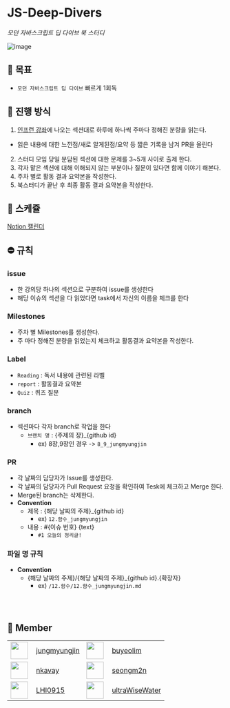 # JS-Deep-Divers
*모던 자바스크립트 딥 다이브 북 스터디*

![image](https://user-images.githubusercontent.com/36308113/224690413-fac1e4e7-f068-49c4-812b-aeac609a96d0.png) 

## 🎯 목표

- `모던 자바스크립트 딥 다이브` 빠르게 1회독

## 📎 진행 방식

1. [인프런 강좌](https://www.inflearn.com/course/%EB%AA%A8%EB%8D%98-%EC%9E%90%EB%B0%94%EC%8A%A4%ED%81%AC%EB%A6%BD%ED%8A%B8-%EB%94%A5%EB%8B%A4%EC%9D%B4%EB%B8%8C)에 나오는 섹션대로 하루에 하나씩 주마다 정해진 분량을 읽는다.
 - 읽은 내용에 대한 느낀점/새로 알게된점/요약 등 짧은 기록을 남겨 PR을 올린다
2. 스터디 모임 당일 분담된 섹션에 대한 문제를 3~5개 사이로 출제 한다.
3. 각자 맡은 섹션에 대해 이해되지 않는 부분이나 질문이 있다면 함께 이야기 해본다.
4. 주차 별로 활동 결과 요약본을 작성한다.
5. 북스터디가 끝난 후 최종 활동 결과 요약본을 작성한다.

## 📅 스케쥴
[Notion 캘린더](https://molly05b.notion.site/f8f5935df51747b2a98a632bb5d707b3?v=8e03969f7e9d4e08a5d7cc5c08c8a9a7)


## ⛔️ 규칙
### issue

- 한 강의당 하나의 섹션으로 구분하여 issue를 생성한다
- 해당 이슈의 섹션을 다 읽었다면 task에서 자신의 이름을 체크를 한다

### Milestones

- 주차 별 Milestones를 생성한다.
- 주 마다 정해진 분량을 읽었는지 체크하고 활동결과 요약본을 작성한다.

### Label

- `Reading` : 독서 내용에 관련된 라벨
- `report` : 활동결과 요약본
- `Quiz` : 퀴즈 질문

### branch

- 섹션마다 각자 branch로 작업을 한다
    - `브랜치 명`  : {주제의 장}_{github id}
        - ex) 8장,9장인 경우 -> `8_9_jungmyungjin` 

### PR

- 각 날짜의 담당자가 Issue를 생성한다.
- 각 날짜의 담당자가 Pull Request 요청을 확인하여 Tesk에 체크하고 Merge 한다.
- Merge된 branch는 삭제한다.
- **Convention**
    - 제목 : {해당 날짜의 주제}_{github id}
        - ex) `12.함수_jungmyungjin`
    - 내용 : #{이슈 번호} {text}
        - `#1 오늘의 정리글!`

### 파일 명 규칙

- **Convention**
   - {해당 날짜의 주제}/{해당 날짜의 주제}_{github id}.{확장자}
       - ex) `/12.함수/12.함수_jungmyungjin.md`   
<br/>
<br/>

## 🧸 Member

|     |     |     |     | 
|-----|-----|-----|-----|
| <img align="left" width="40" height="40" src="https://avatars.githubusercontent.com/u/36308113?s=96&v=4"> | [jungmyungjin](https://github.com/jungmyungjin) | <img align="left" width="40" height="40" src="https://avatars.githubusercontent.com/u/48405400?v=4"> | [buyeolim](https://github.com/buyeolim) |
| <img align="left" width="40" height="40" src="https://avatars.githubusercontent.com/u/88541598?v=4"> | [nkavay](https://github.com/nkavay) | <img align="left" width="40" height="40" src="https://avatars.githubusercontent.com/u/62044613?v=4"> | [seongm2n](https://github.com/seongm2n) |
| <img align="left" width="40" height="40" src="https://avatars.githubusercontent.com/u/41470637?v=4"> | [LHI0915](https://github.com/LHI0915) | <img align="left" width="40" height="40" src="https://avatars.githubusercontent.com/u/123616498?v=4"> | [ultraWiseWater](https://github.com/ultraWiseWater) |

